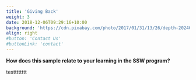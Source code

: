 ```yaml
---
title: 'Giving Back'
weight: 3
date: 2018-12-06T09:29:16+10:00
background: 'https://cdn.pixabay.com/photo/2017/01/31/13/26/depth-2024020_960_720.png'
align: right
#button: 'Contact Us'
#buttonLink: 'contact'
---
```


**How does this sample relate to your learning in the SSW program?**

testttttttt
